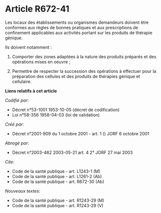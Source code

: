 # Article R672-41

Les locaux des établissements ou organismes demandeurs doivent être conformes aux règles de bonnes pratiques et aux
prescriptions de confinement applicables aux activités portant sur les produits de thérapie génique.

Ils doivent notamment :

1. Comporter des zones adaptées à la nature des produits préparés et des opérations mises en oeuvre ;

2. Permettre de respecter la succession des opérations à effectuer pour la préparation des cellules et des produits de
thérapies génique et cellulaire.

**Liens relatifs à cet article**

_Codifié par_:

  - Décret n°53-1001 1953-10-05 (décret de codification)
  - Loi n°58-356 1958-04-03 (loi de validation)

_Créé par_:

  - Décret n°2001-909 du 1 octobre 2001 - art. 1 () JORF 6 octobre 2001

_Abrogé par_:

  - Décret n°2003-462 2003-05-21 art. 4 2° JORF 27 mai 2003

_Cite_:

  - Code de la santé publique - art. L1243-1 (M)
  - Code de la santé publique - art. L1261-2 (Ab)
  - Code de la santé publique - art. R672-30 (Ab)

_Nouveaux textes_:

  - Code de la santé publique - art. R1243-29 (M)
  - Code de la santé publique - art. R1243-29 (V)

